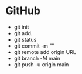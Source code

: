 # GitHub

 - git init 
 - git add.
 - git status
 - git commit -m ""
 - git remote add origin URL
 - git branch -M main
 - git push -u origin main

